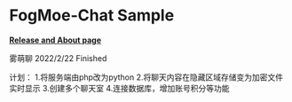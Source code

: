 # FogMoe-Chat Sample
**[Release and About page](https://github.com/FogMoe/FogMoeChat-Release)**


 雾萌聊
 2022/2/22 Finished 
 
 
 计划：
 1.将服务端由php改为python
 2.将聊天内容在隐藏区域存储变为加密文件实时显示
 3.创建多个聊天室
 4.连接数据库，增加账号积分等功能
